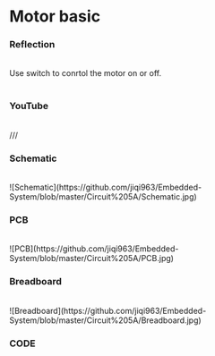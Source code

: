 <h1>Motor basic</h1>
<h3>Reflection </h3>
</br>
Use switch to conrtol the motor on or off.
</br>
</br>
<h3>YouTube</h3>
</br>
///
</br>
<h3>Schematic</h3>
</br>
![Schematic](https://github.com/jiqi963/Embedded-System/blob/master/Circuit%205A/Schematic.jpg)
</br>
<h3>PCB</h3>
</br>
![PCB](https://github.com/jiqi963/Embedded-System/blob/master/Circuit%205A/PCB.jpg)
</br>
<h3>Breadboard</h3>
</br>
![Breadboard](https://github.com/jiqi963/Embedded-System/blob/master/Circuit%205A/Breadboard.jpg)
</br>
<h3>CODE</h3>
